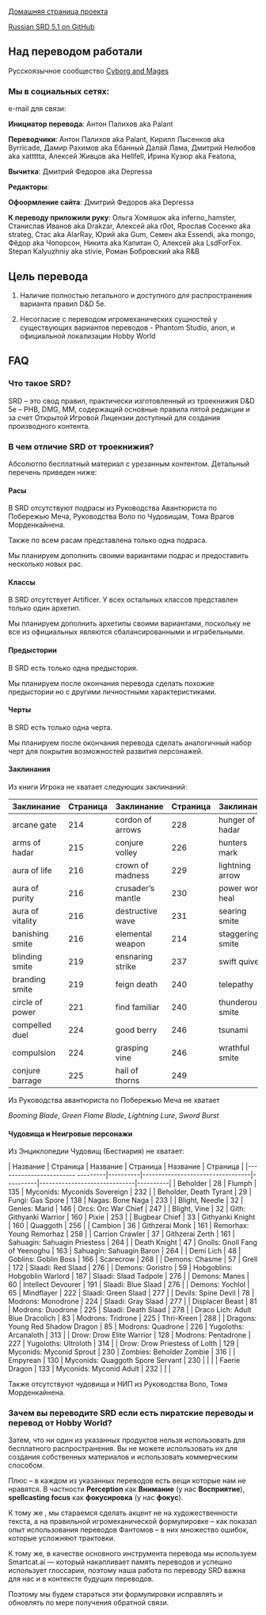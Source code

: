 [Домашняя страница проекта](http://srd.dnd-5e.org/)

[Russian SRD 5.1 on GitHub](https://github.com/palikhov/srd-dnd-5e)

## Над переводом работали

Русскоязычное сообщество [Cyborg and Mages](https://cyborgsandmages.wordpress.com/)

### Мы в социальных сетях:

e-mail для связи:

**Инициатор перевода**: Антон Палихов aka Palant

**Переводчики**: Антон Палихов aka Palant, Кирилл Лысенков aka Byrricade, Дамир Рахимов aka Ебанный Далай Лама, Дмитрий Нелюбов aka xattttta, Алексей Живцов aka Hellfell, Ирина Кузюр aka Featona,

**Вычитка**: Дмитрий Федоров aka Depressa

**Редакторы**:

**Офоормление сайта**: Дмитрий Федоров aka Depressa

**К переводу приложили руку**: Ольга Хомяшок aka inferno_hamster, Станислав Иванов aka Drakzar, Алексей aka r0ot, Ярослав Сосенко aka strateg, Стас  aka AlarRay, Юрий aka Gum, Семен aka Essendi, aka mongo, Фёдор aka Чопорсон, Никита aka Капитан О, Алексей aka LsdForFox. Stepan Kalyuzhniy  aka stivie, Роман Бобровский aka R&B

## Цель перевода

1. Наличие полностью легального и доступного для распространения варианта правил D&D 5e.

2. Несогласие с переводом игромеханических сущностей у существующих вариантов переводов - Phantom Studio, anon, и официальной локализации Hobby World

## FAQ

### Что такое SRD?

SRD – это свод правил, практически изготовленный из троекнижия D&D 5e – PHB, DMG, MM, содержащий основные правила пятой редакции и за счет Открытой Игровой Лицензии доступный для создания производного контента.

### В чем отличие SRD от троекнижия?

Абсолютпо бесплатный материал с урезанным контентом. Детальный перечень приведен ниже:

#### Расы

В SRD отсутствуют подрасы из Руководства Авантюриста по Побережью Меча, Руководства Воло по Чудовищам, Тома Врагов Морденкайнена.

Также по всем расам представлена только одна подраса.

Мы планируем дополнить своими вариантами подрас и предоставить несколько новых рас.

#### Классы

В SRD отсутствует Artificer. У всех остальных классов представлен только один архетип.

Мы планируем дополнить архетипы своими вариантами, поскольку не все из официальных являются сбалансированными и играбельными.

#### Предыстории

В SRD есть только одна предыстория.

Мы планируем после окончания перевода сделать похожие предыстории но с другими личностными характеристиками.

#### Черты

В SRD есть только одна черта.

Мы планируем после окончания перевода сделать аналогичный набор черт для покрытия возможностей развития персонажей.

#### Заклинания

Из книги Игрока не хватает следующих заклинаний:

| Заклинание       | Страница | Заклинание        | Страница | Заклинание       | Страница |
|------------------|----------|-------------------|----------|------------------|----------|
| arcane gate      | 214      | cordon of arrows  | 228      | hunger of hadar  | 251      |
| arms of hadar    | 215      | conjure volley    | 226      | hunters mark     | 251      |
| aura of life     | 216      | crown of madness  | 229      | lightning arrow  | 255      |
| aura of purity   | 216      | crusader’s mantle | 230      | power word heal  | 266      |
| aura of vitality | 216      | destructive wave  | 231      | searing smite    | 274      |
| banishing smite  | 216      | elemental weapon  | 214      | staggering smite | 278      |
| blinding smite   | 219      | ensnaring strike  | 237      | swift quiver     | 279      |
| branding smite   | 219      | feign death       | 240      | telepathy        | 281      |
| circle of power  | 221      | find familiar     | 240      | thunderous smite | 282      |
| compelled duel   | 224      | good berry        | 246      | tsunami          | 284      |
| compulsion       | 224      | grasping vine     | 246      | wrathful smite   | 289      |
| conjure barrage  | 225      | hail of thorns    | 249      |                  |          |

Из Руководства авантюриста по Побережью Меча не хватает

*Booming Blade*, *Green Flame Blade*, *Lightning Lure*, *Sword Burst*

#### Чудовища и Неигровые персонажи

Из Энциклопедии Чудовищ (Бестиария) не хватает:

| Название                         | Страница | Название                         | Страница | Название                     | Страница |
|------------------------ ---------|----------|----------------------------------|----------|------------------------------|----------|
| Beholder                         | 28       | Flumph                           | 135      | Myconids: Myconids Sovereign | 232      | 
| Beholder, Death Tyrant           | 29       | Fungi: Gas Spore                 | 138      | Nagas: Bone Naga             | 233      | 
| Blight, Needle                   | 32       | Genies: Marid                    | 146      | Orcs: Orc War Chief          | 247      | 
| Blight, Vine                     | 32       | Gith: Githyanki Warrior          | 160      | Pixie                        | 253      | 
| Bugbear Chief                    | 33       | Githyanki Knight                 | 160      | Quaggoth                     |  256     | 
| Cambion                          | 36       | Githzerai Monk                   | 161      | Remorhax: Young Remorhaz     | 258      | 
| Carrion Crawler                  | 37       | Githzerai Zerth                  | 161      | Sahuagin: Sahuagin Priestess | 264      | 
| Death Knight                     | 47       | Gnolls: Gnoll Fang of Yeenoghu   | 163      | Sahuagin: Sahuagin Baron     | 264      | 
| Demi Lich                        | 48       | Goblins: Goblin Boss             | 166      | Scarecrow                    | 268      | 
| Demons: Chasme                   | 57       | Grell                            | 172      | Slaadi: Red Slaad            | 276      | 
| Demons: Goristro                 | 59       | Hobgoblins: Hobgoblin Warlord    | 187      | Slaadi: Slaad Tadpole        | 276      | 
| Demons: Manes                    | 60       | Intellect Devourer               | 191      | Slaadi: Blue Slaad           | 276      | 
| Demons: Yochlol                  | 65       | Mindflayer                       | 222      | Slaadi: Green Slaad          | 277      | 
| Devils: Spine Devil              | 78       | Modrons: Monodrone               | 224      | Slaadi: Gray Slaad           | 277      | 
| Displacer Beast                  | 81       | Modrons: Duodrone                | 225      | Slaadi: Death Slaad          | 278      | 
| Draco Lich: Adult Blue Dracolich | 83       | Modrons: Tridrone                | 225      | Thri-Kreen                   | 288      | 
| Dragons: Young Red Shadow Dragon | 85       | Modrons: Quadrone                | 226      | Yugoloths: Arcanaloth        | 313      | 
| Drow: Drow Elite Warrior         | 128      | Modrons: Pentadrone              | 227      | Yugoloths: Ultroloth         | 314      | 
| Drow: Drow Priestess of Lolth    | 129      | Myconids: Myconid Sprout         | 230      | Zombies: Beholder Zombie     | 316      | 
| Empyrean                         | 130      | Myconids: Quaggoth Spore Servant | 230      |                              |          |
| Faerie Dragon                    | 133      | Myconids: Myconid Adult          | 232      |                              |          |

Также отсутствуют чудовища и НИП из Руководства Воло, Тома Морденкайнена.

### Зачем вы переводите SRD если есть пиратские переводы и перевод от Hobby World?

Затем, что ни один из указанных продуктов нельзя использовать для бесплатного распространения. Вы не можете использовать их для создания собственных материалов и использовать коммерческим способом.

Плюс – в каждом из указанных переводов есть вещи которые нам не нравятся. В частности **Perception** как **Внимание** (у нас **Восприятие**), **spellcasting focus** как **фокусировка** (у нас **фокус**).

К тому же , мы стараемся сделать акцент не на художественности текста, а на правильной игромеханической формулировке – как показал опыт использования переводов Фантомов – в них множество ошибок, которые усложняют трактовки.

К тому же, в качестве основного инструмента перевода мы используем Smartcat.ai — который накапливает память переводов и успешно использует глоссарии, поэтому наша работа по переводу SRD важна для нас и в контексте будущих переводов.

Поэтому мы будем стараться эти формулировки исправлять и обновлять по мере получения обратной связи.